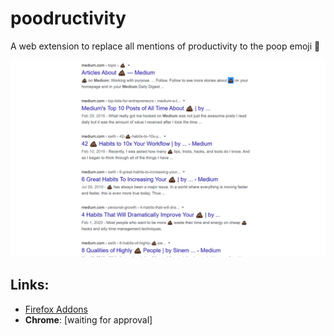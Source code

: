 # poodructivity
A web extension to replace all mentions of productivity to the poop emoji 💩

![](images/screenshot1.png)

## Links:
- [Firefox Addons](https://addons.mozilla.org/en-US/firefox/addon/pooductivity/)
- **Chrome**: [waiting for approval]
